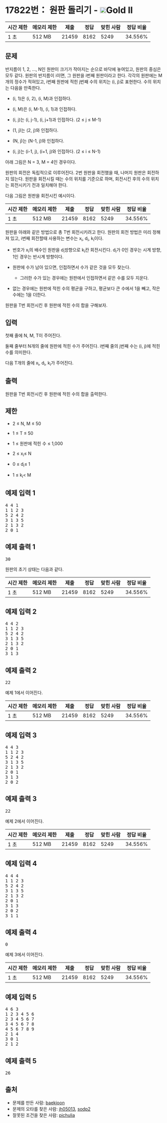 # 17822번： 원판 돌리기 - <img src="https://static.solved.ac/tier_small/14.svg" style="height:20px" />Gold II


| 시간 제한 | 메모리 제한 | 제출 | 정답 | 맞힌 사람 | 정답 비율 |
| --- | --- | --- | --- | --- | --- |
| 1 초 | 512 MB | 21459 | 8162 | 5249 | 34.556% |


## 문제


반지름이 1, 2, ..., N인 원판이 크기가 작아지는 순으로 바닥에 놓여있고, 원판의 중심은 모두 같다. 원판의 반지름이 i이면, 그 원판을 i번째 원판이라고 한다. 각각의 원판에는 M개의 정수가 적혀있고, i번째 원판에 적힌 j번째 수의 위치는 (i, j)로 표현한다. 수의 위치는 다음을 만족한다.

- (i, 1)은 (i, 2), (i, M)과 인접하다.

- (i, M)은 (i, M-1), (i, 1)과 인접하다.

- (i, j)는 (i, j-1), (i, j+1)과 인접하다. (2 ≤ j ≤ M-1)

- (1, j)는 (2, j)와 인접하다.

- (N, j)는 (N-1, j)와 인접하다.

- (i, j)는 (i-1, j), (i+1, j)와 인접하다. (2 ≤ i ≤ N-1)


아래 그림은 N = 3, M = 4인 경우이다.


원판의 회전은 독립적으로 이루어진다. 2번 원판을 회전했을 때, 나머지 원판은 회전하지 않는다. 원판을 회전시킬 때는 수의 위치를 기준으로 하며, 회전시킨 후의 수의 위치는 회전시키기 전과 일치해야 한다.

다음 그림은 원판을 회전시킨 예시이다.

| 시간 제한 | 메모리 제한 | 제출 | 정답 | 맞힌 사람 | 정답 비율 |
| --- | --- | --- | --- | --- | --- |
| 1 초 | 512 MB | 21459 | 8162 | 5249 | 34.556% |

원판을 아래와 같은 방법으로 총 T번 회전시키려고 한다. 원판의 회전 방법은 미리 정해져 있고, i번째 회전할때 사용하는 변수는 x<sub>i</sub>, d<sub>i</sub>, k<sub>i</sub>이다.
- 번호가 x<sub>i</sub>의 배수인 원판을 d<sub>i</sub>방향으로 k<sub>i</sub>칸 회전시킨다. d<sub>i</sub>가 0인 경우는 시계 방향, 1인 경우는 반시계 방향이다.
- 원판에 수가 남아 있으면, 인접하면서 수가 같은 것을 모두 찾는다.
	- 그러한 수가 있는 경우에는 원판에서 인접하면서 같은 수를 모두 지운다.

- 없는 경우에는 원판에 적힌 수의 평균을 구하고, 평균보다 큰 수에서 1을 빼고, 작은 수에는 1을 더한다.




원판을 T번 회전시킨 후 원판에 적힌 수의 합을 구해보자.




## 입력


첫째 줄에 N, M, T이 주어진다.

둘째 줄부터 N개의 줄에 원판에 적힌 수가 주어진다. i번째 줄의 j번째 수는 (i, j)에 적힌 수를 의미한다.

다음 T개의 줄에 x<sub>i</sub>, d<sub>i</sub>, k<sub>i</sub>가 주어진다.



## 출력


원판을 T번 회전시킨 후 원판에 적힌 수의 합을 출력한다.




## 제한


- 2 ≤ N, M ≤ 50

- 1 ≤ T ≤ 50

- 1 ≤ 원판에 적힌 수 ≤ 1,000

- 2 ≤ x<sub>i</sub>≤ N
- 0 ≤ d<sub>i</sub>≤ 1
- 1 ≤ k<sub>i</sub>< M




## 예제 입력 1


<pre>4 4 1
1 1 2 3
5 2 4 2
3 1 3 5
2 1 3 2
2 0 1
</pre>


## 예제 출력 1


<pre>30
</pre>


원판의 초기 상태는 다음과 같다.


| 시간 제한 | 메모리 제한 | 제출 | 정답 | 맞힌 사람 | 정답 비율 |
| --- | --- | --- | --- | --- | --- |
| 1 초 | 512 MB | 21459 | 8162 | 5249 | 34.556% |






## 예제 입력 2


<pre>4 4 2
1 1 2 3
5 2 4 2
3 1 3 5
2 1 3 2
2 0 1
3 1 3
</pre>


## 예제 출력 2


<pre>22
</pre>


예제 1에서 이어진다.

| 시간 제한 | 메모리 제한 | 제출 | 정답 | 맞힌 사람 | 정답 비율 |
| --- | --- | --- | --- | --- | --- |
| 1 초 | 512 MB | 21459 | 8162 | 5249 | 34.556% |






## 예제 입력 3


<pre>4 4 3
1 1 2 3
5 2 4 2
3 1 3 5
2 1 3 2
2 0 1
3 1 3
2 0 2
</pre>


## 예제 출력 3


<pre>22
</pre>


예제 2에서 이어진다.

| 시간 제한 | 메모리 제한 | 제출 | 정답 | 맞힌 사람 | 정답 비율 |
| --- | --- | --- | --- | --- | --- |
| 1 초 | 512 MB | 21459 | 8162 | 5249 | 34.556% |






## 예제 입력 4


<pre>4 4 4
1 1 2 3
5 2 4 2
3 1 3 5
2 1 3 2
2 0 1
3 1 3
2 0 2
3 1 1
</pre>


## 예제 출력 4


<pre>0
</pre>


예제 3에서 이어진다.

| 시간 제한 | 메모리 제한 | 제출 | 정답 | 맞힌 사람 | 정답 비율 |
| --- | --- | --- | --- | --- | --- |
| 1 초 | 512 MB | 21459 | 8162 | 5249 | 34.556% |






## 예제 입력 5


<pre>4 6 3
1 2 3 4 5 6
2 3 4 5 6 7
3 4 5 6 7 8
4 5 6 7 8 9
2 1 4
3 0 1
2 1 2
</pre>


## 예제 출력 5


<pre>26
</pre>






## 출처


- 문제를 만든 사람: [baekjoon](/user/baekjoon)
- 문제의 오타를 찾은 사람: [jh05013](/user/jh05013), [sodp2](/user/sodp2)
- 잘못된 조건을 찾은 사람: [pichulia](/user/pichulia)




